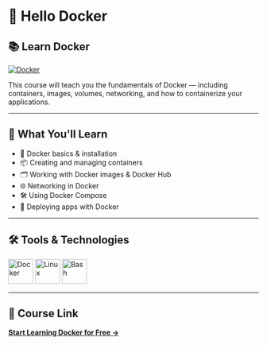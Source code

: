 # 🐳 Hello Docker

## 📚 Learn Docker  
[![Docker](https://img.shields.io/badge/Docker-Free%20Course-blue?logo=docker&logoColor=white)](https://www.classcentral.com/classroom/freecodecamp-docker-60392)

This course will teach you the fundamentals of Docker — including containers, images, volumes, networking, and how to containerize your applications.

---

## 📌 What You'll Learn
- 🐋 Docker basics & installation  
- 📦 Creating and managing containers  
- 🗂 Working with Docker images & Docker Hub  
- 🌐 Networking in Docker  
- 🛠 Using Docker Compose  
- 🚀 Deploying apps with Docker

---

## 🛠 Tools & Technologies
<p align="left">
  <img src="https://cdn.jsdelivr.net/gh/devicons/devicon/icons/docker/docker-original.svg" title="Docker" alt="Docker" width="50" height="50"/>
  <img src="https://cdn.jsdelivr.net/gh/devicons/devicon/icons/linux/linux-original.svg" title="Linux" alt="Linux" width="50" height="50"/>
  <img src="https://cdn.jsdelivr.net/gh/devicons/devicon/icons/bash/bash-original.svg" title="Bash" alt="Bash" width="50" height="50"/>
</p>

---

## 🎯 Course Link  
[**Start Learning Docker for Free →**](https://www.classcentral.com/classroom/freecodecamp-docker-60392)
